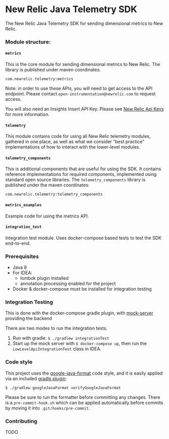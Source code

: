 # New Relic Java Telemetry SDK
The New Relic Java Telemetry SDK for sending dimensional metrics to New Relic.

### Module structure:

#### `metrics`
This is the core module for sending dimensional metrics to New Relic. The library is published under maven coordinates:

`com.newrelic.telemetry:metrics`

Note: in order to use these APIs, you will need to get access to the API endpoint. 
Please contact `open-instrumentation@newrelic.com` to request access.

You will also need an Insights Insert API Key. 
Please see [New Relic Api Keys](https://docs.newrelic.com/docs/apis/getting-started/intro-apis/understand-new-relic-api-keys#user-api-key)
for more information.

#### `telemetry`
This module contains code for using all New Relic telemetry modules, gathered in one place, as well as what we 
consider "best practice" implementations of how to interact with the lower-level modules.

#### `telemetry_components`
This is additional components that are useful for using the SDK. It contains reference implementations for
required components, implemented using standard open source libraries. 
The `telemetry_components` library is published under the maven coordinates:

`com.newrelic.telemetry:telemetry_components`

#### `metrics_examples`
Example code for using the metrics API.

#### `integration_test`
Integration test module. Uses docker-compose based tests to test the SDK end-to-end.

### Prerequisites

* Java 8
* For IDEA:
    * lombok plugin installed
    * annotation processing enabled for the project
* Docker & docker-compose must be installed for integration testing

### Integration Testing

This is done with the docker-compose gradle plugin, with [mock-server](https://github.com/jamesdbloom/mockserver) providing the backend

There are two modes to run the integration tests.
1. Run with gradle: `$ ./gradlew integrationTest`
2. Start up the mock server with `$ docker-compose up`, then run the `LowLevelApiIntegrationTest` class in IDEA.


### Code style
This project uses the [google-java-format](https://github.com/google/google-java-format) code style, and it is 
easily applied via an included [gradle plugin](https://github.com/sherter/google-java-format-gradle-plugin):

`$ ./gradlew googleJavaFormat verifyGoogleJavaFormat`

Please be sure to run the formatter before committing any changes. There is a `pre-commit-hook.sh` which can 
be applied automatically before commits by moving it into `.git/hooks/pre-commit`.


### Contributing
TODO
